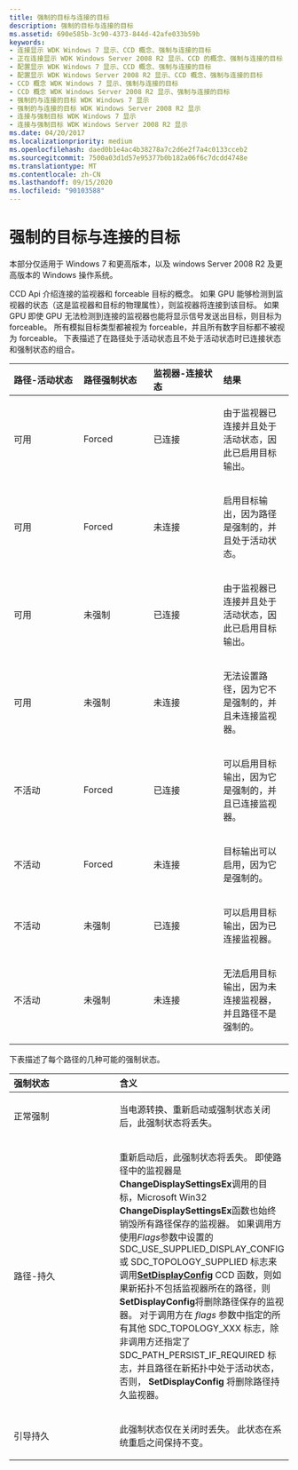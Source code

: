 ```yaml
---
title: 强制的目标与连接的目标
description: 强制的目标与连接的目标
ms.assetid: 690e585b-3c90-4373-844d-42afe033b59b
keywords:
- 连接显示 WDK Windows 7 显示、CCD 概念、强制与连接的目标
- 正在连接显示 WDK Windows Server 2008 R2 显示、CCD 的概念、强制与连接的目标
- 配置显示 WDK Windows 7 显示、CCD 概念、强制与连接的目标
- 配置显示 WDK Windows Server 2008 R2 显示、CCD 概念、强制与连接的目标
- CCD 概念 WDK Windows 7 显示、强制与连接的目标
- CCD 概念 WDK Windows Server 2008 R2 显示、强制与连接的目标
- 强制的与连接的目标 WDK Windows 7 显示
- 强制的与连接的目标 WDK Windows Server 2008 R2 显示
- 连接与强制目标 WDK Windows 7 显示
- 连接与强制目标 WDK Windows Server 2008 R2 显示
ms.date: 04/20/2017
ms.localizationpriority: medium
ms.openlocfilehash: daed0b1e4ac4b38278a7c2d6e2f7a4c0133cceb2
ms.sourcegitcommit: 7500a03d1d57e95377b0b182a06f6c7dcdd4748e
ms.translationtype: MT
ms.contentlocale: zh-CN
ms.lasthandoff: 09/15/2020
ms.locfileid: "90103588"
---
```

# <a name="forced-versus-connected-targets"></a>强制的目标与连接的目标


本部分仅适用于 Windows 7 和更高版本，以及 windows Server 2008 R2 及更高版本的 Windows 操作系统。

CCD Api 介绍连接的监视器和 forceable 目标的概念。 如果 GPU 能够检测到监视器的状态（这是监视器和目标的物理属性），则监视器将连接到该目标。 如果 GPU 即使 GPU 无法检测到连接的监视器也能将显示信号发送出目标，则目标为 forceable。 所有模拟目标类型都被视为 forceable，并且所有数字目标都不被视为 forceable。 下表描述了在路径处于活动状态且不处于活动状态时已连接状态和强制状态的组合。

<table>
<colgroup>
<col width="25%" />
<col width="25%" />
<col width="25%" />
<col width="25%" />
</colgroup>
<thead>
<tr class="header">
<th align="left">路径-活动状态</th>
<th align="left">路径强制状态</th>
<th align="left">监视器-连接状态</th>
<th align="left">结果</th>
</tr>
</thead>
<tbody>
<tr class="odd">
<td align="left"><p>可用</p></td>
<td align="left"><p>Forced</p></td>
<td align="left"><p>已连接</p></td>
<td align="left"><p>由于监视器已连接并且处于活动状态，因此已启用目标输出。</p></td>
</tr>
<tr class="even">
<td align="left"><p>可用</p></td>
<td align="left"><p>Forced</p></td>
<td align="left"><p>未连接</p></td>
<td align="left"><p>启用目标输出，因为路径是强制的，并且处于活动状态。</p></td>
</tr>
<tr class="odd">
<td align="left"><p>可用</p></td>
<td align="left"><p>未强制</p></td>
<td align="left"><p>已连接</p></td>
<td align="left"><p>由于监视器已连接并且处于活动状态，因此已启用目标输出。</p></td>
</tr>
<tr class="even">
<td align="left"><p>可用</p></td>
<td align="left"><p>未强制</p></td>
<td align="left"><p>未连接</p></td>
<td align="left"><p>无法设置路径，因为它不是强制的，并且未连接监视器。</p></td>
</tr>
<tr class="odd">
<td align="left"><p>不活动</p></td>
<td align="left"><p>Forced</p></td>
<td align="left"><p>已连接</p></td>
<td align="left"><p>可以启用目标输出，因为它是强制的，并且已连接监视器。</p></td>
</tr>
<tr class="even">
<td align="left"><p>不活动</p></td>
<td align="left"><p>Forced</p></td>
<td align="left"><p>未连接</p></td>
<td align="left"><p>目标输出可以启用，因为它是强制的。</p></td>
</tr>
<tr class="odd">
<td align="left"><p>不活动</p></td>
<td align="left"><p>未强制</p></td>
<td align="left"><p>已连接</p></td>
<td align="left"><p>可以启用目标输出，因为已连接监视器。</p></td>
</tr>
<tr class="even">
<td align="left"><p>不活动</p></td>
<td align="left"><p>未强制</p></td>
<td align="left"><p>未连接</p></td>
<td align="left"><p>无法启用目标输出，因为未连接监视器，并且路径不是强制的。</p></td>
</tr>
</tbody>
</table>

 

下表描述了每个路径的几种可能的强制状态。

<table>
<colgroup>
<col width="50%" />
<col width="50%" />
</colgroup>
<thead>
<tr class="header">
<th align="left">强制状态</th>
<th align="left">含义</th>
</tr>
</thead>
<tbody>
<tr class="odd">
<td align="left"><p>正常强制</p></td>
<td align="left"><p>当电源转换、重新启动或强制状态关闭后，此强制状态将丢失。</p></td>
</tr>
<tr class="even">
<td align="left"><p>路径-持久</p></td>
<td align="left"><p>重新启动后，此强制状态将丢失。 即使路径中的监视器是<strong>ChangeDisplaySettingsEx</strong>调用的目标，Microsoft Win32 <strong>ChangeDisplaySettingsEx</strong>函数也始终销毁所有路径保存的监视器。 如果调用方使用<em>Flags</em>参数中设置的 SDC_USE_SUPPLIED_DISPLAY_CONFIG 或 SDC_TOPOLOGY_SUPPLIED 标志来调用<a href="/windows/desktop/api/winuser/nf-winuser-setdisplayconfig" data-raw-source="[&lt;strong&gt;SetDisplayConfig&lt;/strong&gt;](/windows/desktop/api/winuser/nf-winuser-setdisplayconfig)"><strong>SetDisplayConfig</strong></a> CCD 函数，则如果新拓扑不包括监视器所在的路径，则<strong>SetDisplayConfig</strong>将删除路径保存的监视器。 对于调用方在 <em>flags</em> 参数中指定的所有其他 SDC_TOPOLOGY_XXX 标志，除非调用方还指定了 SDC_PATH_PERSIST_IF_REQUIRED 标志，并且路径在新拓扑中处于活动状态，否则， <strong>SetDisplayConfig</strong> 将删除路径持久监视器。</p></td>
</tr>
<tr class="odd">
<td align="left"><p>引导持久</p></td>
<td align="left"><p>此强制状态仅在关闭时丢失。 此状态在系统重启之间保持不变。</p></td>
</tr>
</tbody>
</table>

 


